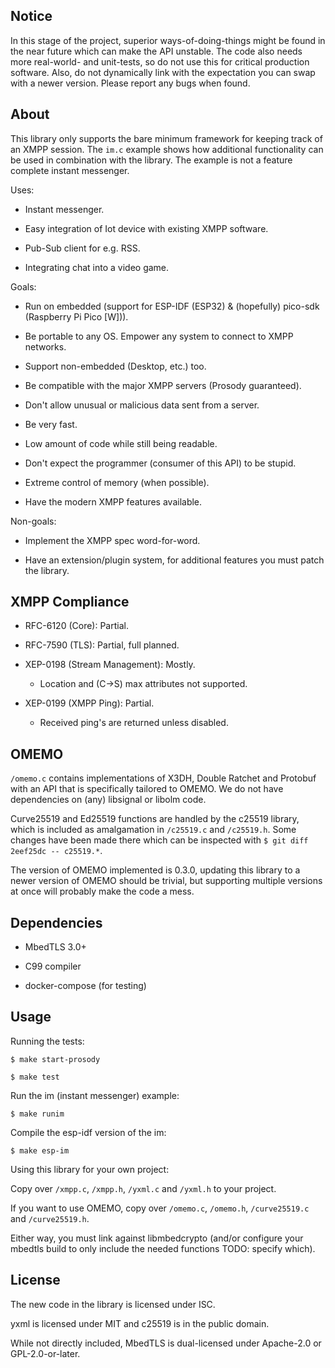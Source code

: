 ## Notice

 In this stage of the project, superior ways-of-doing-things might be
 found in the near future which can make the API unstable. The code
 also needs more real-world- and unit-tests, so do not use this for
 critical production software. Also, do not dynamically link with the
 expectation you can swap with a newer version. Please report any bugs
 when found.

## About

This library only supports the bare minimum framework for keeping track
of an XMPP session. The `im.c` example shows how additional
functionality can be used in combination with the library. The example
is not a feature complete instant messenger.

Uses:

- Instant messenger.

- Easy integration of Iot device with existing XMPP software.

- Pub-Sub client for e.g. RSS.

- Integrating chat into a video game.

Goals:

- Run on embedded (support for ESP-IDF (ESP32) & (hopefully) pico-sdk (Raspberry Pi
  Pico [W])).

- Be portable to any OS. Empower any system to connect to XMPP networks.

- Support non-embedded (Desktop, etc.) too.

- Be compatible with the major XMPP servers (Prosody guaranteed).

- Don't allow unusual or malicious data sent from a server.

- Be very fast.

- Low amount of code while still being readable.

- Don't expect the programmer (consumer of this API) to be stupid.

- Extreme control of memory (when possible).

- Have the modern XMPP features available.

Non-goals:

- Implement the XMPP spec word-for-word.

- Have an extension/plugin system, for additional features you must
  patch the library.

## XMPP Compliance

- RFC-6120 (Core): Partial.

- RFC-7590 (TLS): Partial, full planned.

- XEP-0198 (Stream Management): Mostly.

  * Location and (C-\>S) max attributes not supported.

- XEP-0199 (XMPP Ping): Partial.

  * Received ping's are returned unless disabled.

## OMEMO

 `/omemo.c` contains implementations of X3DH, Double Ratchet and
 Protobuf with an API that is specifically tailored to OMEMO. We do not
 have dependencies on (any) libsignal or libolm code.

 Curve25519 and Ed25519 functions are handled by the c25519 library,
 which is included as amalgamation in `/c25519.c` and `/c25519.h`. Some
 changes have been made there which can be inspected with `$ git diff
 2eef25dc -- c25519.*`.

 The version of OMEMO implemented is 0.3.0, updating this library to a
 newer version of OMEMO should be trivial, but supporting multiple
 versions at once will probably make the code a mess.

## Dependencies

- MbedTLS 3.0+

- C99 compiler

- docker-compose (for testing)

## Usage

Running the tests:

 `$ make start-prosody`

 `$ make test`

Run the im (instant messenger) example:

 `$ make runim`

Compile the esp-idf version of the im:

 `$ make esp-im`

Using this library for your own project:

 Copy over `/xmpp.c`, `/xmpp.h`, `/yxml.c` and `/yxml.h` to your
 project.

 If you want to use OMEMO, copy over `/omemo.c`, `/omemo.h`,
 `/curve25519.c` and `/curve25519.h`.

 Either way, you must link against libmbedcrypto (and/or configure your
 mbedtls build to only include the needed functions TODO: specify
 which).

## License

 The new code in the library is licensed under ISC.

 yxml is licensed under MIT and c25519 is in the public domain.

 While not directly included, MbedTLS is dual-licensed under Apache-2.0
 or GPL-2.0-or-later.
